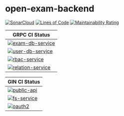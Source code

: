 # open-exam-backend
[![SonarCloud](https://sonarcloud.io/images/project_badges/sonarcloud-black.svg)](https://sonarcloud.io/summary/new_code?id=open-exam_open-exam-backend)
[![Lines of Code](https://sonarcloud.io/api/project_badges/measure?project=open-exam_open-exam-backend&metric=ncloc)](https://sonarcloud.io/summary/new_code?id=open-exam_open-exam-backend)
[![Maintainability Rating](https://sonarcloud.io/api/project_badges/measure?project=open-exam_open-exam-backend&metric=sqale_rating)](https://sonarcloud.io/summary/new_code?id=open-exam_open-exam-backend)

|GRPC CI Status |
|---	|
|[![exam-db-service](https://github.com/open-exam/open-exam-backend/actions/workflows/exam-db-service.yaml/badge.svg)](https://github.com/open-exam/open-exam-backend/actions/workflows/exam-db-service.yaml)   	|
|[![user-db-service](https://github.com/open-exam/open-exam-backend/actions/workflows/user-db-service.yaml/badge.svg)](https://github.com/open-exam/open-exam-backend/actions/workflows/user-db-service.yaml)       |
|[![rbac-service](https://github.com/open-exam/open-exam-backend/actions/workflows/rbac-service.yaml/badge.svg)](https://github.com/open-exam/open-exam-backend/actions/workflows/rbac-service.yaml)   	|
|[![relation-service](https://github.com/open-exam/open-exam-backend/actions/workflows/relation-service.yaml/badge.svg)](https://github.com/open-exam/open-exam-backend/actions/workflows/relation-service.yaml)   	|

|GIN CI Status |
|---	|
|[![public-api](https://github.com/open-exam/open-exam-backend/actions/workflows/public-api.yaml/badge.svg)](https://github.com/open-exam/open-exam-backend/actions/workflows/public-api.yaml) |
|[![fs-service](https://github.com/open-exam/open-exam-backend/actions/workflows/fs-service.yaml/badge.svg)](https://github.com/open-exam/open-exam-backend/actions/workflows/fs-service.yaml) |
|[![oauth2](https://github.com/open-exam/open-exam-backend/actions/workflows/oauth2.yaml/badge.svg)](https://github.com/open-exam/open-exam-backend/actions/workflows/oauth2.yaml) |